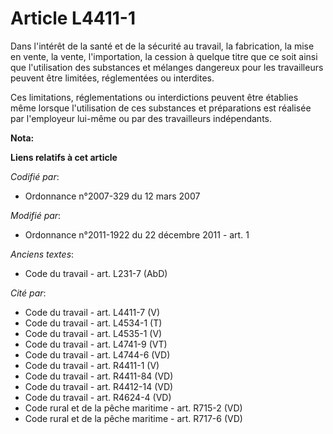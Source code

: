 # Article L4411-1

Dans l'intérêt de la santé et de la sécurité au travail, la fabrication, la mise en vente, la vente, l'importation, la
cession à quelque titre que ce soit ainsi que l'utilisation des substances et mélanges dangereux pour les travailleurs
peuvent être limitées, réglementées ou interdites.

Ces limitations, réglementations ou interdictions peuvent être établies même lorsque l'utilisation de ces substances et
préparations est réalisée par l'employeur lui-même ou par des travailleurs indépendants.

**Nota:**



**Liens relatifs à cet article**

_Codifié par_:

  - Ordonnance n°2007-329 du 12 mars 2007

_Modifié par_:

  - Ordonnance n°2011-1922 du 22 décembre 2011 - art. 1

_Anciens textes_:

  - Code du travail - art. L231-7 (AbD)

_Cité par_:

  - Code du travail - art. L4411-7 (V)
  - Code du travail - art. L4534-1 (T)
  - Code du travail - art. L4535-1 (V)
  - Code du travail - art. L4741-9 (VT)
  - Code du travail - art. L4744-6 (VD)
  - Code du travail - art. R4411-1 (V)
  - Code du travail - art. R4411-84 (VD)
  - Code du travail - art. R4412-14 (VD)
  - Code du travail - art. R4624-4 (VD)
  - Code rural et de la pêche maritime - art. R715-2 (VD)
  - Code rural et de la pêche maritime - art. R717-6 (VD)

